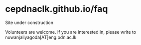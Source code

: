 
# cepdnaclk.github.io/faq

Site under construction

Volunteers are welcome. If you are interested in, please write to nuwanjaliyagoda[AT]eng.pdn.ac.lk
